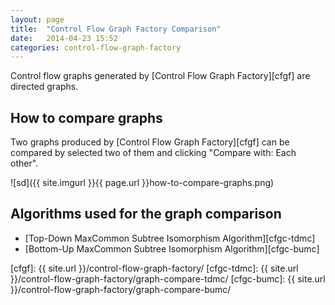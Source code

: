 ```yaml
---
layout:	page
title:	"Control Flow Graph Factory Comparison"
date:	2014-04-23 15:52
categories: control-flow-graph-factory
---
```


Control flow graphs generated by [Control Flow Graph Factory][cfgf] are directed graphs.

How to compare graphs <a name="how"></a>
--------------

Two graphs produced by [Control Flow Graph Factory][cfgf] can be compared by selected two of them and clicking "Compare with: Each other".

![sd]({{ site.imgurl }}{{ page.url }}how-to-compare-graphs.png)

Algorithms used for the graph comparison <a name="tda"></a>
--------------

* [Top-Down MaxCommon Subtree Isomorphism Algorithm][cfgc-tdmc]
* [Bottom-Up MaxCommon Subtree Isomorphism Algorithm][cfgc-bumc]


[//]: # (-------------Links used -------------)

[cfgf]: {{ site.url }}/control-flow-graph-factory/
[cfgc-tdmc]: {{ site.url }}/control-flow-graph-factory/graph-compare-tdmc/
[cfgc-bumc]: {{ site.url }}/control-flow-graph-factory/graph-compare-bumc/
